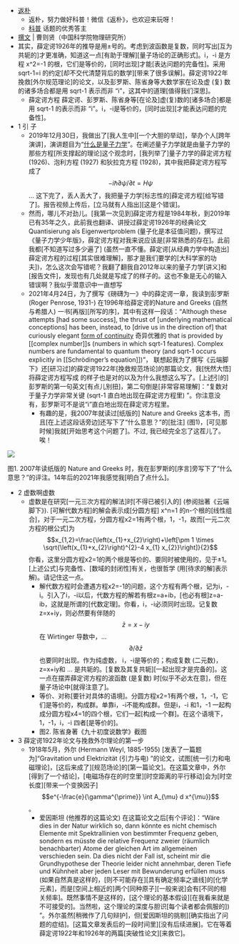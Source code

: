 - [返朴](https://www.zhihu.com/people/fan-po-30)[​](https://www.zhihu.com/topic/20054793)
    - 返朴，努力做好科普！微信《返朴》，也欢迎来玩呀！​
    - [科普](https://www.zhihu.com/people/fan-po-30/creations/19551585) 话题的优秀答主
- [撰文](https://zhuanlan.zhihu.com/p/370433144) | 曹则贤（中国科学院物理研究所）
- 其实，薛定谔1926年的推导是用±号的。考虑到波函数是复数，同时写出[互为共轭的]才更准确，知道这一点[有助于理解][量子场论的正确形式]。i，-i 是方程 x^2=-1 的根，它们是等价的，[同时出现]才能[表达问题的完备性]。采用 sqrt-1=i 的约定[却不交代清楚背后的数学][带来了很多误解]。薛定谔1922年挽救[外尔规范理论]的论文，以及彭罗斯、陈省身等大数学家在论及虚 (复) 数的诸多场合都是用 sqrt-1 表示而非 “i”，这其中的道理[值得我们深思]。
    - 薛定谔方程   薛定谔、彭罗斯、陈省身等[在论及]虚(复)数的[诸多场合]都是用 sqrt-1 的表示而非 “i”。i，-i是等价的，[同时出现][才能表达问题的完备性]。
- 1 引 子
    - 2019年12月30日，我做出了[我人生中][一个大胆的举动]，举办个人[跨年演讲]，演讲题目为“[什么是量子力学](https://link.zhihu.com/?target=http%3A//mp.weixin.qq.com/s%3F__biz%3DMzg2MTUyODU2NA%3D%3D%26mid%3D2247496638%26idx%3D1%26sn%3Df840b5ac66d409371b52d8f743a48b56%26chksm%3Dce177b25f960f2336591f9a1e8f8283f58cef1cd04ced5071ee283f1e50fe41f2901fdd7b18c%26scene%3D21%23wechat_redirect)”。在阐述量子力学就是由量子力学的那些方程[所支撑起的理论]这个观念时，[我列举了]量子力学的薛定谔方程 (1926)、泡利方程 (1927) 和狄拉克方程 (1928)，其中我把薛定谔方程写成了 $$-i \hbar \partial \psi / \partial t=H \psi$$ ... 这下完了，丢人丢大了，我把量子力学[标志性的]薛定谔方程[给写错了]。报告视频上传后，[立马就有人指出][这是个错误]。
    - 然而，哪儿不对劲儿。[我第一次见到]薛定谔方程是1984年秋，到2019年已有35年之久，此前我也翻译、讲授过薛定谔1926年的经典论文 Quantisierung als Eigenwertproblem (量子化是本征值问题)，撰写过《量子力学少年版》，薛定谔方程对我来说应该是[非常熟悉的存在]。此前我都[不知道写过多少遍了] (虽然一直不懂。薛定谔[从经典力学中构造出]薛定谔方程的过程[其实很难理解]，那才是我们要学的[大科学家的功夫])，怎么这次会写错呢？我翻了翻我自2012年以来的量子力学[讲义]和[报告文件]，发现也有几处就是写成了的样子的。这也不象是无心的输入错误啊？我似乎潜意识中一直想写
    - 2021年4月24日，为了撰写《磅礴为一》中的薛定谔一章，我读到彭罗斯 (Roger Penrose, 1931-) 在1996年给薛定谔的Nature and Greeks (自然与希腊人) 一书[再版][所写的序]，其中有这样一段话：“Although these attempts [had some success], the thrust of [underlying mathematical conceptions] has been, instead, to [drive us in the direction of] that curiously elegant [form of continuity]([[continuity]]) 奇异优雅的 that is provided by [[complex number]]s (numbers in which sqrt-1 features). Complex numbers are fundamental to quantum theory (and sqrt-1 occurs explicitly in [[Schrödinger’s equation]])”， 联想起我为了撰写《云端脚下》还[研习过]的薛定谔1922年[挽救规范场论]的那篇论文，我[恍然大悟]将薛定谔方程写成   的样子也是对的以及为什么我想这么写了。[上述引的]彭罗斯的第一句英文[有点儿别扭]，第二句倒是[非常容易理解]：“复数对于量子力学非常关键 (sqrt-1 直白地出现在薛定谔方程里) ”。你注意没有，彭罗斯可不是说“i”直白地出现在薛定谔方程里。
        - 有趣的是，我2007年就读过[纸版的] Nature and Greeks 这本书，而且[在上述这段话旁边]还写下了“什么意思？”的[批注] (图1)，[可见那时候]我就[开始思考这个问题了]。不过, 我已经完全忘了这茬儿了。唉！

![](https://pic4.zhimg.com/v2-b7fd52f7cbf1fc5710fc0d99ecd37d1b.jpg)

图1. 2007年读纸版的 Nature and Greeks 时，我在彭罗斯的[序言]旁写下了“什么意思？”的评注。14年后的2021年我感觉我[明白了点什么]。
- 2 虚数啊虚数
    - 虚数是在研究[一元三次方程的解法]时[不得已被引入的] (参阅拙著《云端脚下》). [可解代数方程]的解会表示成[分圆方程] x^n=1 的n-个根的[线性组合]，对于一元二次方程，分圆方程x2=1有两个根，1，-1，故而[一元二次方程的根公式]为 $$x_{1,2}=\frac{\left(x_{1}+x_{2}\right)+\left[\pm 1 \times \sqrt{\left(x_{1}+x_{2}\right)^{2}-4 x_{1} x_{2}}\right]}{2}$$
你看，这里分圆方程x2=1的两个根是等价的、要同时被使用的，见于±1。[上述公式]与完备性、[数域的封闭性]有关，也很哲学 (用[待求的解]表示解)。请记住这一点。
        - 解代数方程时会遭遇方程x2=-1的问题，这个方程有两个根，记为i，-i。引入了i，-i以后，代数方程的解若有根z=a+ib，[也必有根]z=a-ib，这就是所谓的[代数定理]。你看，i，-i必须同时出现。记复数z=x+iy，则必然要有伴随的 $$\bar{z}=x-i y$$
在 Wirtinger 导数中，... $$\partial / \partial \bar{z}$$ 也要同时出现。作为纯虚数， i，-i是等价的；构成复数 (二元数)，z=x+iy和 ... 是共轭的。[复数及其复共轭][一起出现才是完备的]。这一点在摆弄薛定谔方程的波函数 (是复数) 时[似乎不必太在意]，但在量子场论中[就得注意了]。
        - 等价、对称[要针对具体的语境]。分圆方程x2=1有两个根，1，-1，它们是等价的，构成群。单靠i，-i不能构成群。但是i，-i 和1，-1 一起构成分圆方程x4=1的四个根，它们一起[构成一个群]。在这个语境下，1，-1，i，-i 四者[是等价的]。
        - 图2. 陈省身著《九十初度说数学》截图
- 3 薛定谔1922年论文与挽救外尔理论的第一步
    - 1918年5月，外尔 (Hermann Weyl, 1885-1955) [发表了一篇题为]“Gravitation und Elektrizität (引力与电) ”的论文，试图[统一引力和电磁理论]，[这后来成了][规范场论]的[第一篇论文]。在这篇文章中，外尔[得到了一个结论]，[电磁场存在的时空里][时空距离的平行移动]会为[时空长度][带来一个变换因子] $$e^{-\frac{e}{\gamma^{\prime}} \int A_{\mu} d x^{\mu}}$$。
        - 爱因斯坦 (他推荐的这篇论文) 在这篇论文之后[有个评论]：“Wäre dies in der Natur wirklich so, dann könnte es nicht chemisch Elemente mit Spektrallinien von bestimmter Frequenz geben, sondern es müsste die relative Frequenz zweier (räumlich benachbarter) Atome der gleichen Art im allgemeinen verschieden sein. Da dies nicht der Fall ist, scheint mir die Grundhypothese der Theorie leider nicht annehmbar, deren Tiefe und Kühnheit aber jeden Leser mit Bewunderung erfüllen muss (如果自然真是这样的，[则不可能存在][具有确定频率之谱线]的[化学元素]，而是[空间上相近的]两个[同种原子][一般来说]会有[不同的相关频率]。既然事情不是这样的，[这个理论的基本假设][在我看来就是不可接受的]。当然啦，这个理论的深度与胆识[每个读者都会佩服的]) ”。外尔虽然[稍微作了几句辩护]，但[爱因斯坦的挑剔][确实指出了问题的症结]。[这篇文章发表后的一段时间里][没有后续进展]。它在等着薛定谔1922年和1926年的两篇[突破性论文][来救它]。
